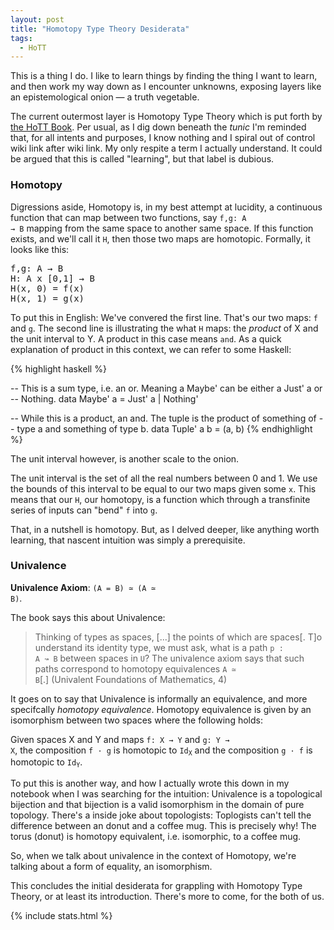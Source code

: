 ```yaml
---
layout: post
title: "Homotopy Type Theory Desiderata"
tags:
  - HoTT
---
```


This is a thing I do. I like to learn things by finding the thing I want to learn, and then work my way down as I encounter unknowns, exposing layers like an epistemological onion — a truth vegetable.

The current outermost layer is Homotopy Type Theory which is put forth by [the HoTT Book](https://homotopytypetheory.org/book/). Per usual, as I dig down beneath the _tunic_ I'm reminded that, for all intents and purposes, I know nothing and I spiral out of control wiki link after wiki link.  My only respite a term I actually understand. It could be argued that this is called "learning", but that label is dubious.

### Homotopy

Digressions aside, Homotopy is, in my best attempt at lucidity, a continuous function that can map between two functions, say <code>f,g: A &rarr; B</code> mapping from the same space to another same space. If this function exists, and we'll call it `H`, then those two maps are homotopic. Formally, it looks like this:

<pre>
f,g: A &rarr; B
H: A x [0,1] &rarr; B
H(x, 0) = f(x)
H(x, 1) = g(x)
</pre>

To put this in English: We've convered the first line.  That's our two maps: `f` and `g`. The second line is illustrating the what `H` maps: the _product_ of X and the unit interval to Y. A product in this case means `and`. As a quick explanation of product in this context, we can refer to some Haskell:

{% highlight haskell %}

-- This is a sum type, i.e. an or. Meaning a Maybe' can be either a Just' a or
-- Nothing.
data Maybe' a = Just' a | Nothing'

-- While this is a product, an and. The tuple is the product of something of
-- type a and something of type b.
data Tuple' a b = (a, b)
{% endhighlight %}

The unit interval however, is another scale to the onion.

The unit interval is the set of all the real numbers between 0 and 1. We use the bounds of this interval to be equal to our two maps given some `x`. This means that our `H`, our homotopy, is a function which through a transfinite series of inputs can "bend" `f` into `g`.

That, in a nutshell is homotopy. But, as I delved deeper, like anything worth learning, that nascent intuition was simply a prerequisite.

### Univalence

__Univalence Axiom__: <code>(A = B) &#8771; (A &#8771; B)</code>.

The book says this about Univalence:

> Thinking of types as spaces, [...] the points of which are spaces[. T]o understand its identity type, we must ask, what is a path <code>p : A &#8605; B</code> between spaces in `U`? The univalence axiom says that such paths correspond to homotopy equivalences <code>A &#8771; B</code>[.] (Univalent Foundations of Mathematics, 4)

It goes on to say that Univalence is informally an equivalence, and more specifcally _homotopy equivalence_. Homotopy equivalence is given by an isomorphism between two spaces where the following holds: 

Given spaces X and Y and maps <code>f: X &rarr; Y</code> and <code>g: Y &rarr; X</code>, the composition <code>f &middot; g</code> is homotopic to <code>Id<sub>X</sub></code> and the composition <code>g &middot; f</code> is homotopic to <code>Id<sub>Y</sub></code>.

To put this is another way, and how I actually wrote this down in my notebook when I was searching for the intuition: Univalence is a topological bijection and that bijection is a valid isomorphism in the domain of pure topology.  There's a inside joke about topologists: Toplogists can't tell the difference between an donut and a coffee mug.  This is precisely why!  The torus (donut) is homotopy equivalent, i.e. isomorphic, to a coffee mug.

So, when we talk about univalence in the context of Homotopy, we're talking about a form of equality, an isomorphism.

This concludes the initial desiderata for grappling with Homotopy Type Theory, or at least its introduction.  There's more to come, for the both of us.

{% include stats.html %}

